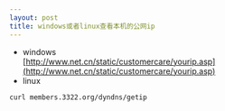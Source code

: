 ```yaml
---
layout: post
title: windows或者linux查看本机的公网ip
---
```

* windows  
  [http://www.net.cn/static/customercare/yourip.asp](http://www.net.cn/static/customercare/yourip.asp)
* linux
```
curl members.3322.org/dyndns/getip
```

